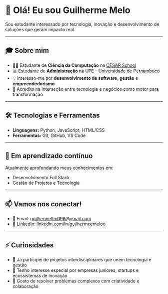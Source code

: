 # 👋 Olá! Eu sou Guilherme Melo

 Sou estudante interessado por tecnologia, inovação e desenvolvimento de soluções que geram impacto real.

---

## 🎓 Sobre mim

- 👨‍🎓 Estudante de **Ciência da Computação** na [CESAR School](https://www.cesar.school)  
- 📊 Estudante de **Administração** na [UPE - Universidade de Pernambuco](https://www.upe.br)  
- 💡 Interesso-me por **desenvolvimento de software**, **gestão** e **empreendedorismo**  
- 🤝 Acredito na interseção entre tecnologia e negócios como motor para transformação

---

## 🛠️ Tecnologias e Ferramentas

- **Linguagens:** Python, JavaScript, HTML/CSS  
- **Ferramentas:** Git, GitHub, VS Code  

---

## 🌱 Em aprendizado contínuo

Atualmente aprofundando meus conhecimentos em:

- Desenvolvimento Full Stack  
- Gestão de Projetos e Tecnologia  

---

## 📫 Vamos nos conectar!

- 📧 Email: [guilhermetlm096@gmail.com](mailto:guilhermetlm096@gmail.com)  
- 🔗 LinkedIn: [linkedin.com/in/guilhermeemeloo](https://www.linkedin.com/in/guilhermeemeloo)

---

## ⚡ Curiosidades

- 💼 Já participei de projetos interdisciplinares que unem tecnologia e gestão  
- 🚀 Tenho interesse especial por empresas juniores, startups e ecossistemas de inovação  
- 🧠 Gosto de resolver problemas complexos com criatividade e colaboração
